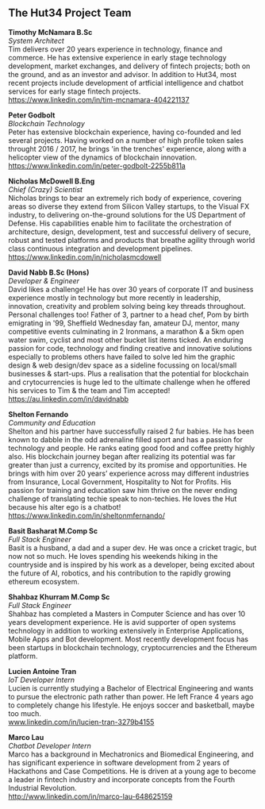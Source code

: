 ## The Hut34 Project Team 


**Timothy McNamara B.Sc**    
*System Architect*      
Tim delivers over 20 years experience in technology, finance and commerce. He has extensive experience in early stage technology development, market exchanges, and delivery of fintech projects; both on the ground, and as an investor and advisor. In addition to Hut34, most recent projects include development of artficial intelligence and chatbot services for early stage fintech projects.  
https://www.linkedin.com/in/tim-mcnamara-404221137   

**Peter Godbolt**     
*Blockchain Technology*  
Peter has extensive blockchain experience, having co-founded and led several projects. Having worked on a number of high profile token sales throught 2016 / 2017, he brings 'in the trenches' experience, along with a helicopter view of the dynamics of blockchain innovation.  
https://www.linkedin.com/in/peter-godbolt-2255b811a

**Nicholas McDowell B.Eng**    
*Chief (Crazy) Scientist*    
Nicholas brings to bear an extremely rich body of experience, covering areas so diverse they extend from Silicon Valley startups, to the Visual FX industry, to delivering on-the-ground solutions for the US Department of Defense. His capabilities enable him to facilitate the orchestration of architecture, design, development, test and successful delivery of secure, robust and tested platforms and products that breathe agility through world class continuous integration and development pipelines.   
https://www.linkedin.com/in/nicholasmcdowell      

**David Nabb B.Sc (Hons)**        
*Developer & Engineer*    
David likes a challenge! He has over 30 years of corporate IT and business experience mostly in technology but more recently in leadership, innovation, creativity and problem solving being key threads throughout.
Personal challenges too! Father of 3, partner to a head chef, Pom by birth emigrating in '99, Sheffield Wednesday fan, amateur DJ, mentor, many competitive events culminating in 2 Ironmans, a marathon & a 5km open water swim, cyclist and most other bucket list items ticked.
An enduring passion for code, technology and finding creative and innovative solutions especially to problems others have failed to solve led him the graphic design & web design/dev space as a sideline focussing on local/small businesses & start-ups. Plus a realisation that the potential for blockchain and crytocurrencies is huge led to the ultimate challenge when he offered his services to Tim & the team and Tim accepted!
https://au.linkedin.com/in/davidnabb  
  
**Shelton Fernando**       
*Community and Education*       
Shelton and his partner have successfully raised 2 fur babies. He has been known to dabble in the odd adrenaline filled sport and has a passion for technology and people. He ranks eating good food and coffee pretty highly also. His blockchain journey began after realizing its potential was far greater than just a currency, excited by its promise and opportunities. He brings with him over 20 years’ experience across may different industries from Insurance, Local Government, Hospitality to Not for Profits. His passion for training and education saw him thrive on the never ending challenge of translating techie speak to non-techies. He loves the Hut because his alter ego is a chatbot!  
https://www.linkedin.com/in/sheltonmfernando/

**Basit Basharat M.Comp Sc**       
*Full Stack Engineer*      
Basit is a husband, a dad and a super dev. He was once a cricket tragic, but now not so much. He loves spending his weekends hiking in the countryside and is inspired by his work as a developer, being excited about the future of AI, robotics, and his contribution to the rapidly growing ethereum ecosystem.  

**Shahbaz Khurram M.Comp Sc**       
*Full Stack Engineer*      
Shahbaz has completed a Masters in Computer Science and has over 10 years development experience. He is avid supporter of open systems technology in addition to working extensively in Enterprise Applications, Mobile Apps and Bot development. Most recently development focus  has been startups in blockchain technology, cryptocurrencies and the Ethereum platform.  
 
**Lucien Antoine Tran**    
*IoT Developer Intern*    
Lucien is currently studying a Bachelor of Electrical Engineering and wants to pursue the electronic path rather than power. He left France 4 years ago to completely change his lifestyle. He enjoys soccer and basketball, maybe too much.    
www.linkedin.com/in/lucien-tran-3279b4155

**Marco Lau**    
*Chatbot Developer Intern*    
Marco has a background in Mechatronics and Biomedical Engineering, and has significant experience in software development from 2 years of Hackathons and Case Competitions. He is driven at a young age to become a leader in fintech industry and incorporate concepts from the Fourth Industrial Revolution.    
http://www.linkedin.com/in/marco-lau-648625159


